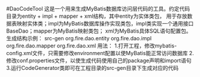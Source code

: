#DaoCodeTool
这是一个用来生成MyBatis数据库访问层代码的工具。约定代码目录为entity + impl + mapper + xml结构，其中entity为实体类包，
用于存放数据表映射实体类；impl为MyBatis数据库操作实现类包，impl类实现一个通用接口BaseDao；mapper为MyBatis映射类包；
xml为MyBatis具体SQL语句配置包。
生成结构示例：
src-gen
	org.fire.dao.entity
	org.fire.dao.impl
	org.fire.dao.mapper
	org.fire.dao.xml
用法：
    1.打开工程，修改mybatis-config.xml文件，只需要修改environment配置以使MyBatis能正常访问数据库
    2.修改conf.properties文件，以使生成代码使用自己的package声明和import语句
    3.运行CodeGenerator类即可在工程目录的src-gen目录下生成对应的代码
